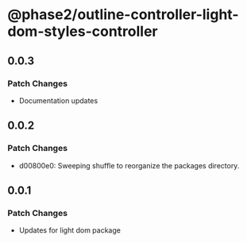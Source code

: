 # @phase2/outline-controller-light-dom-styles-controller

## 0.0.3

### Patch Changes

- Documentation updates

## 0.0.2

### Patch Changes

- d00800e0: Sweeping shuffle to reorganize the packages directory.

## 0.0.1

### Patch Changes

- Updates for light dom package
